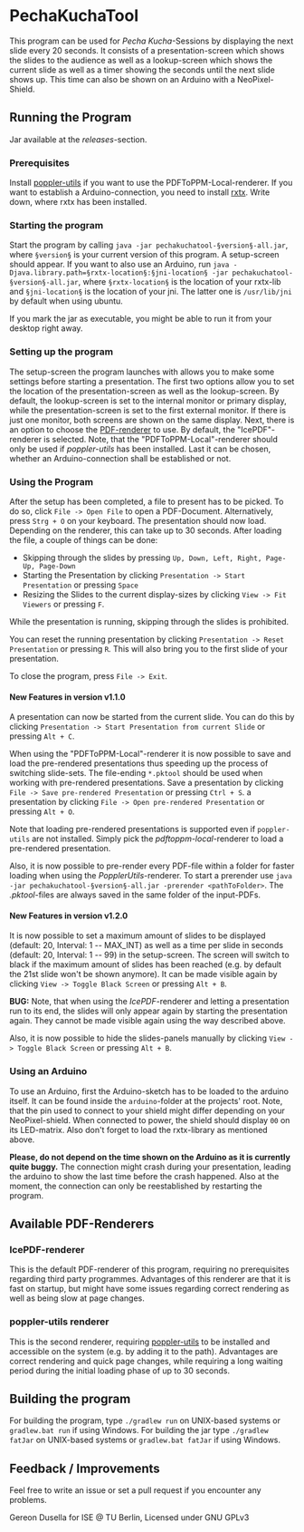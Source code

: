 # PechaKuchaTool

This program can be used for _Pecha Kucha_-Sessions by displaying the next slide every 20 seconds.
It consists of a presentation-screen which shows the slides to the audience as well as a lookup-screen which shows the current slide as well as a timer showing the seconds until the next slide shows up.
This time can also be shown on an Arduino with a NeoPixel-Shield.

## Running the Program

Jar available at the *releases*-section.

### Prerequisites

Install [poppler-utils](https://poppler.freedesktop.org/) if you want to use the PDFToPPM-Local-renderer.
If you want to establish a Arduino-connection, you need to install [rxtx](http://rxtx.qbang.org/wiki/index.php/Download).
Write down, where rxtx has been installed.

### Starting the program

Start the program by calling `java -jar pechakuchatool-§version§-all.jar`, where `§version§` is your current version of this program.
A setup-screen should appear.
If you want to also use an Arduino, run `java -Djava.library.path=§rxtx-location§:§jni-location§ -jar pechakuchatool-§version§-all.jar`, where `§rxtx-location§` is the location of your rxtx-lib and `§jni-location§` is the location of your jni.
The latter one is `/usr/lib/jni` by default when using ubuntu.

If you mark the jar as executable, you might be able to run it from your desktop right away.

### Setting up the program

The setup-screen the program launches with allows you to make some settings before starting a presentation.
The first two options allow you to set the location of the presentation-screen as well as the lookup-screen.
By default, the lookup-screen is set to the internal monitor or primary display, while the presentation-screen is set to the first external monitor. 
If there is just one monitor, both screens are shown on the same display.
Next, there is an option to choose the [PDF-renderer](#renderers) to use.
By default, the "IcePDF"-renderer is selected.
Note, that the "PDFToPPM-Local"-renderer should only be used if _poppler-utils_ has been installed.
Last it can be chosen, whether an Arduino-connection shall be established or not.

### Using the Program

After the setup has been completed, a file to present has to be picked.
To do so, click `File -> Open File` to open a PDF-Document.
Alternatively, press `Strg + O` on your keyboard.
The presentation should now load.
Depending on the renderer, this can take up to 30 seconds.
After loading the file, a couple of things can be done:

+ Skipping through the slides by pressing `Up, Down, Left, Right, Page-Up, Page-Down`
+ Starting the Presentation by clicking `Presentation -> Start Presentation` or pressing `Space`
+ Resizing the Slides to the current display-sizes by clicking `View -> Fit Viewers` or pressing `F`.

While the presentation is running, skipping through the slides is prohibited.
 
You can reset the running presentation by clicking `Presentation -> Reset Presentation` or pressing `R`.
This will also bring you to the first slide of your presentation.

To close the program, press `File -> Exit`.

#### New Features in version v1.1.0

A presentation can now be started from the current slide. You can do this by clicking `Presentation -> Start Presentation from current Slide` or pressing `Alt + C`.

When using the "PDFToPPM-Local"-renderer it is now possible to save and load the pre-rendered presentations thus speeding up the process of switching slide-sets. The file-ending `*.pktool` should be used when working with pre-rendered presentations. 
Save a presentation by clicking `File -> Save pre-rendered Presentation` or pressing `Ctrl + S`.
a presentation by clicking `File -> Open pre-rendered Presentation` or pressing `Alt + O`.

Note that loading pre-rendered presentations is supported even if `poppler-utils` are not installed.
Simply pick the *pdftoppm-local*-renderer to load a pre-rendered presentation.

Also, it is now possible to pre-render every PDF-file within a folder for faster loading when using the *PopplerUtils*-renderer.
To start a prerender use `java -jar pechakuchatool-§version§-all.jar -prerender <pathToFolder>`.
The *.pktool*-files are always saved in the same folder of the input-PDFs.

#### New Features in version v1.2.0

It is now possible to set a maximum amount of slides to be displayed (default: 20, Interval: 1 -- MAX_INT) as well as a time per slide in seconds (default: 20, Interval: 1 -- 99) in the setup-screen.
The screen will switch to black if the maximum amount of slides has been reached (e.g. by default the 21st slide won't be shown anymore).
It can be made visible again by clicking `View -> Toggle Black Screen` or pressing `Alt + B`. 
 
**BUG:** Note, that when using the *IcePDF*-renderer and letting a presentation run to its end, the slides will only appear again by starting the presentation again. They cannot be made visible again using the way described above.

Also, it is now possible to hide the slides-panels manually by clicking `View -> Toggle Black Screen` or pressing `Alt + B`. 

### Using an Arduino

To use an Arduino, first the Arduino-sketch has to be loaded to the arduino itself.
It can be found inside the `arduino`-folder at the projects' root.
Note, that the pin used to connect to your shield might differ depending on your NeoPixel-shield.
When connected to power, the shield should display `00` on its LED-matrix.
Also don't forget to load the rxtx-library as mentioned above.

**Please, do not depend on the time shown on the Arduino as it is currently quite buggy.** 
The connection might crash during your presentation, leading the arduino to show the last time before the crash happened.
Also at the moment, the connection can only be reestablished by restarting the program.

## <a name="renderers"></a>Available PDF-Renderers

### IcePDF-renderer

This is the default PDF-renderer of this program, requiring no prerequisites regarding third party programmes.
Advantages of this renderer are that it is fast on startup, but might have some issues regarding correct rendering as well as being slow at page changes.

### poppler-utils renderer

This is the second renderer, requiring [poppler-utils](https://poppler.freedesktop.org/) to be installed and accessible on the system (e.g. by adding it to the path).
Advantages are correct rendering and quick page changes, while requiring a long waiting period during the initial loading phase of up to 30 seconds.

## Building the program

For building the program, type `./gradlew run` on UNIX-based systems or `gradlew.bat run` if using Windows.
For building the jar type `./gradlew fatJar` on UNIX-based systems or `gradlew.bat fatJar` if using Windows.


## Feedback / Improvements

Feel free to write an issue or set a pull request if you encounter any problems.


Gereon Dusella for ISE @ TU Berlin, Licensed under GNU GPLv3
